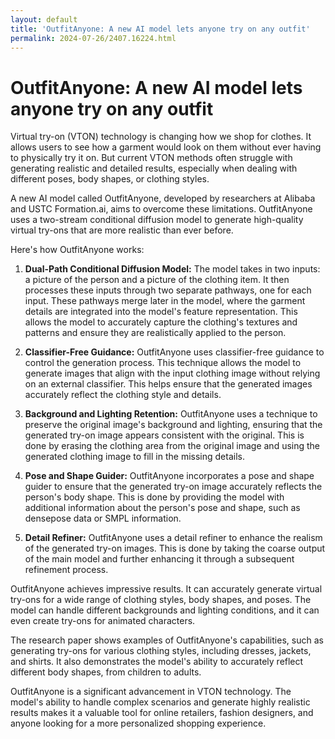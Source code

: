 ```yaml
---
layout: default
title: 'OutfitAnyone: A new AI model lets anyone try on any outfit'
permalink: 2024-07-26/2407.16224.html
---
```

# OutfitAnyone: A new AI model lets anyone try on any outfit

Virtual try-on (VTON) technology is changing how we shop for clothes. It allows users to see how a garment would look on them without ever having to physically try it on. But current VTON methods often struggle with generating realistic and detailed results, especially when dealing with different poses, body shapes, or clothing styles. 

A new AI model called OutfitAnyone, developed by researchers at Alibaba and USTC Formation.ai, aims to overcome these limitations. OutfitAnyone uses a two-stream conditional diffusion model to generate high-quality virtual try-ons that are more realistic than ever before. 

Here's how OutfitAnyone works:

1. **Dual-Path Conditional Diffusion Model:** The model takes in two inputs: a picture of the person and a picture of the clothing item. It then processes these inputs through two separate pathways, one for each input. These pathways merge later in the model, where the garment details are integrated into the model's feature representation. This allows the model to accurately capture the clothing's textures and patterns and ensure they are realistically applied to the person.

2. **Classifier-Free Guidance:** OutfitAnyone uses classifier-free guidance to control the generation process. This technique allows the model to generate images that align with the input clothing image without relying on an external classifier. This helps ensure that the generated images accurately reflect the clothing style and details.

3. **Background and Lighting Retention:** OutfitAnyone uses a technique to preserve the original image's background and lighting, ensuring that the generated try-on image appears consistent with the original. This is done by erasing the clothing area from the original image and using the generated clothing image to fill in the missing details.

4. **Pose and Shape Guider:** OutfitAnyone incorporates a pose and shape guider to ensure that the generated try-on image accurately reflects the person's body shape. This is done by providing the model with additional information about the person's pose and shape, such as densepose data or SMPL information.

5. **Detail Refiner:** OutfitAnyone uses a detail refiner to enhance the realism of the generated try-on images. This is done by taking the coarse output of the main model and further enhancing it through a subsequent refinement process.

OutfitAnyone achieves impressive results. It can accurately generate virtual try-ons for a wide range of clothing styles, body shapes, and poses. The model can handle different backgrounds and lighting conditions, and it can even create try-ons for animated characters. 

The research paper shows examples of OutfitAnyone's capabilities, such as generating try-ons for various clothing styles, including dresses, jackets, and shirts. It also demonstrates the model's ability to accurately reflect different body shapes, from children to adults. 

OutfitAnyone is a significant advancement in VTON technology. The model's ability to handle complex scenarios and generate highly realistic results makes it a valuable tool for online retailers, fashion designers, and anyone looking for a more personalized shopping experience.